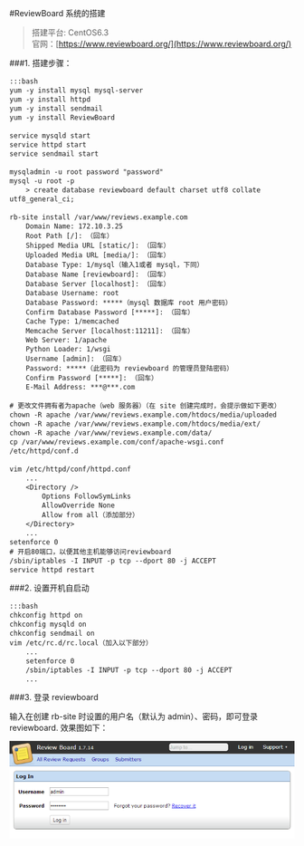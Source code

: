 #ReviewBoard 系统的搭建

> 搭建平台: CentOS6.3  
> 官网：[https://www.reviewboard.org/](https://www.reviewboard.org/)


###1. 搭建步骤：

    :::bash
    yum -y install mysql mysql-server
    yum -y install httpd
    yum -y install sendmail
    yum -y install ReviewBoard

    service mysqld start
    service httpd start
    service sendmail start

    mysqladmin -u root password "password"
    mysql -u root -p
        > create database reviewboard default charset utf8 collate utf8_general_ci;

    rb-site install /var/www/reviews.example.com
        Domain Name: 172.10.3.25
        Root Path [/]: （回车）
        Shipped Media URL [static/]: （回车）
        Uploaded Media URL [media/]: （回车）
        Database Type: 1/mysql（输入1或者 mysql，下同）
        Database Name [reviewboard]: （回车）
        Database Server [localhost]: （回车）
        Database Username: root
        Database Password: *****（mysql 数据库 root 用户密码）
        Confirm Database Password [*****]: （回车）
        Cache Type: 1/memcached
        Memcache Server [localhost:11211]: （回车）
        Web Server: 1/apache
        Python Loader: 1/wsgi
        Username [admin]: （回车）
        Password: *****（此密码为 reviewboard 的管理员登陆密码）
        Confirm Password [*****]: （回车）
        E-Mail Address: ***@***.com

    # 更改文件拥有者为apache（web 服务器）（在 site 创建完成时，会提示做如下更改）
    chown -R apache /var/www/reviews.example.com/htdocs/media/uploaded
    chown -R apache /var/www/reviews.example.com/htdocs/media/ext/
    chown -R apache /var/www/reviews.example.com/data/
    cp /var/www/reviews.example.com/conf/apache-wsgi.conf /etc/httpd/conf.d

    vim /etc/httpd/conf/httpd.conf
        ...
        <Directory />
            Options FollowSymLinks
            AllowOverride None
            Allow from all（添加部分）
        </Directory>
        ...
    setenforce 0
    # 开启80端口，以便其他主机能够访问reviewboard
    /sbin/iptables -I INPUT -p tcp --dport 80 -j ACCEPT
    service httpd restart


###2. 设置开机自启动

    :::bash
    chkconfig httpd on
    chkconfig mysqld on
    chkconfig sendmail on
    vim /etc/rc.d/rc.local（加入以下部分）
        ...
        setenforce 0
        /sbin/iptables -I INPUT -p tcp --dport 80 -j ACCEPT
        ...


###3. 登录 reviewboard

输入在创建 rb-site 时设置的用户名（默认为 admin）、密码，即可登录 reviewboard. 效果图如下：

![](/static/img/reviewboard_login.png)

